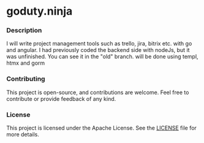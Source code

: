 # goduty.ninja


### Description
I will write project management tools such as trello, jira, bitrix etc. with go and angular. I had previously coded the backend side with nodeJs, but it was unfinished. You can see it in the "old" branch. will be done using templ, htmx and gorm

### Contributing
This project is open-source, and contributions are welcome. Feel free to contribute or provide feedback of any kind.

### License
This project is licensed under the Apache License. See the [LICENSE](https://github.com/mstgnz/goduty/blob/main/LICENSE) file for more details.
